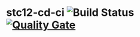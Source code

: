 # stc12-cd-ci <img src="https://travis-ci.org/ike21/stc12-cd-ci.svg?branch=master" alt="Build Status" /> [![Quality Gate](https://sonarqube.com/api/badges/gate?key=ike21_stc12-cd-ci)](https://sonarqube.com/dashboard/index/ike21_stc12-cd-ci)
